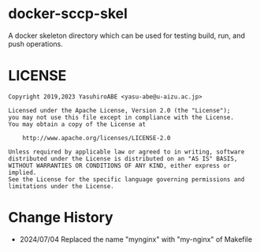 # docker-sccp-skel

A docker skeleton directory which can be used for testing build, run, and push operations.

# LICENSE

    Copyright 2019,2023 YasuhiroABE <yasu-abe@u-aizu.ac.jp>

    Licensed under the Apache License, Version 2.0 (the "License");
    you may not use this file except in compliance with the License.
    You may obtain a copy of the License at

        http://www.apache.org/licenses/LICENSE-2.0

    Unless required by applicable law or agreed to in writing, software
    distributed under the License is distributed on an "AS IS" BASIS,
    WITHOUT WARRANTIES OR CONDITIONS OF ANY KIND, either express or implied.
    See the License for the specific language governing permissions and
    limitations under the License.

# Change History

* 2024/07/04 Replaced the name "mynginx" with "my-nginx" of Makefile
